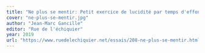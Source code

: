 ```yaml
---
title: "Ne plus se mentir: Petit exercice de lucidité par temps d'effondrement écologique"
cover: "ne-plus-se-mentir.jpg"
author: "Jean-Marc Gancille"
editor: "Rue de l'échiquier"
year: 2019
url: "https://www.ruedelechiquier.net/essais/208-ne-plus-se-mentir.html"
---
```

